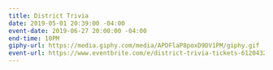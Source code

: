 ```yaml
---
title: District Trivia
date: 2019-05-01 20:39:00 -04:00
event-date: 2019-06-27 20:00:00 -04:00
end-time: 10PM
giphy-url: https://media.giphy.com/media/APDFlaP8poxD9DV1PM/giphy.gif
event-url: https://www.eventbrite.com/e/district-trivia-tickets-61204323780
---
```


